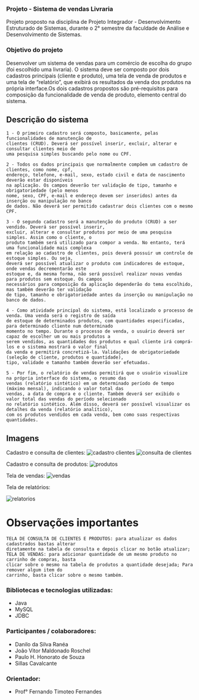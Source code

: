 ### Projeto - Sistema de vendas Livraria
Projeto proposto na disciplina de Projeto Integrador - Desenvolvimento Estruturado de Sistemas, 
durante o 2° semestre da faculdade de Análise e Desenvolvimento de Sistemas.


### Objetivo do projeto
Desenvolver um sistema de vendas para um comércio de escolha do grupo (foi escolhido uma livraria).
O sistema deve ser composto por dois cadastros principais (cliente e produto), uma tela de venda 
de produtos e uma tela de “relatório”, que exibirá os resultados da venda dos produtos na própria 
interface.Os dois cadastros propostos são pré-requisitos para composição da funcionalidade de venda 
de produto, elemento central do sistema. 

## Descrição do sistema
	1 - O primeiro cadastro será composto, basicamente, pelas funcionalidades de manutenção de 
	clientes (CRUD). Deverá ser possível inserir, excluir, alterar e consultar clientes meio de 
	uma pesquisa simples buscando pelo nome ou CPF.
	
	2 - Todos os dados principais que normalmente compõem um cadastro de clientes, como nome, cpf, 
	endereço, telefone, e-mail, sexo, estado civil e data de nascimento deverão estar disponíveis 
	na aplicação. Os campos deverão ter validação de tipo, tamanho e obrigatoriedade (pelo menos 
	nome, sexo, CPF, e-mail e endereço devem ser inseridos) antes da inserção ou manipulação no banco
	de dados. Não deverá ser permitido cadastrar dois clientes com o mesmo CPF.
	
	3 - O segundo cadastro será a manutenção do produto (CRUD) a ser vendido. Deverá ser possível inserir, 
	excluir, alterar e consultar produtos por meio de uma pesquisa simples. Assim como o cliente, o 
	produto também será utilizado para compor a venda. No entanto, terá uma funcionalidade mais complexa 
	em relação ao cadastro de clientes, pois deverá possuir um controle de estoque simples. Ou seja, 
	deverá ser possível atualizar o produto com indicadores de estoque, onde vendas decrementarão este 
	estoque e, da mesma forma, não será possível realizar novas vendas para produtos sem estoque. Os campos
	necessários para composição da aplicação dependerão do tema escolhido, mas também deverão ter validação 
	de tipo, tamanho e obrigatoriedade antes da inserção ou manipulação no banco de dados.
	
	4 - Como atividade principal do sistema, está localizado o processo de venda. Uma venda será o registro de saída
	de estoque de determinados produtos, com quantidades especificadas, para determinado cliente num determinado
	momento no tempo. Durante o processo de venda, o usuário deverá ser capaz de escolher um ou mais produtos a 
	serem vendidos, as quantidades dos produtos e qual cliente irá comprá-los e o sistema mostrará o valor final 
	da venda e permitirá concretizá-la. Validações de obrigatoriedade (seleção de cliente, produtos e quantidade),
	tipo, validade e tamanho também deverão ser efetuadas.
	
	5 - Por fim, o relatório de vendas permitirá que o usuário visualize na própria interface do sistema, o resumo das 
	vendas (relatório sintético) em um determinado período de tempo (máximo mensal), indicando o valor total das 
	vendas, a data de compra e o cliente. Também deverá ser exibido o valor total das vendas do período selecionado 
	no relatório sintético. Além disso, deverá ser possível visualizar os detalhes da venda (relatório analítico), 
	com os produtos vendidos em cada venda, bem como suas respectivas quantidades.

## Imagens
Cadastro e consulta de clientes:
![cadastro clientes](https://i.imgur.com/xxN7epe.jpeg "cadastro clientes")
![consulta de clientes](https://i.imgur.com/vRFEG7x.jpg "consulta de clientes")

Cadastro e consulta de produtos:
![produtos](https://i.imgur.com/8CMvCvr.jpeg "produtos")

Tela de vendas:
![vendas](https://i.imgur.com/DVZeFTV.jpg "vendas")

Tela de relatórios:

![relatorios](https://i.imgur.com/vLkAjlz.jpg "relatorios")

# Observações importantes
	TELA DE CONSULTA DE CLIENTES E PRODUTOS: para atualizar os dados cadastrados bastas alterar 
	diretamente na tabela de consulta e depois clicar no botão atualizar;
	TELA DE VENDAS: para adicionar quantidade de um mesmo produto no carrinho de compras, basta 
	clicar sobre o mesmo na tabela de produtos a quantidade desejada; Para remover algum item do 
	carrinho, basta clicar sobre o mesmo também.

### Bibliotecas e tecnologias utilizadas:
- Java
- MySQL
- JDBC

### Participantes / colaboradores:
 - Danilo da Silva Ranéa
 - João Vitor Maldonado Roschel
 - Paulo H. Honorato de Souza
 - Sillas Cavalcante
 
### Orientador:
 - Prof° Fernando Timoteo Fernandes
